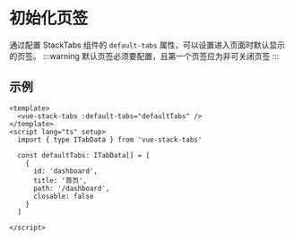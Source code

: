 # 初始化页签

通过配置 StackTabs 组件的 `default-tabs` 属性，可以设置进入页面时默认显示的页签。
:::warning
默认页签必须要配置，且第一个页签应为非可关闭页签
:::
## 示例

```vue:line-numbers
<template>
  <vue-stack-tabs :default-tabs="defaultTabs" />
</template>
<script lang="ts" setup>
  import { type ITabData } from 'vue-stack-tabs'

  const defaultTabs: ITabData[] = [
    {
      id: 'dashboard',
      title: '首页',
      path: '/dashboard',
      closable: false
    }
  ]

</script>
```

